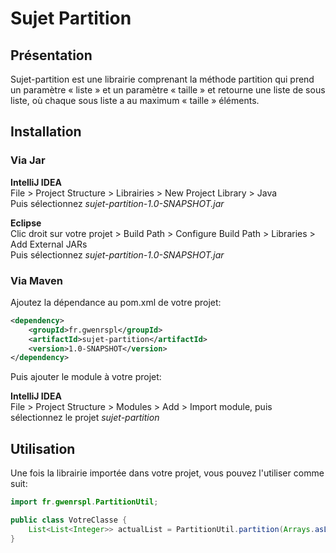 # Sujet Partition

## Présentation

Sujet-partition est une librairie comprenant la méthode partition qui prend un paramètre « liste » et un paramètre « taille » et retourne une liste de sous liste, où chaque sous liste a au maximum « taille » éléments.  

## Installation

### Via Jar  

**IntelliJ IDEA**  
File > Project Structure > Librairies > New Project Library > Java  
Puis sélectionnez *sujet-partition-1.0-SNAPSHOT.jar*
 
**Eclipse**  
Clic droit sur votre projet > Build Path > Configure Build Path > Libraries > Add External JARs  
Puis sélectionnez *sujet-partition-1.0-SNAPSHOT.jar*

 
### Via Maven
Ajoutez la dépendance au pom.xml de votre projet:
```xml
<dependency>
    <groupId>fr.gwenrspl</groupId>
    <artifactId>sujet-partition</artifactId>
    <version>1.0-SNAPSHOT</version>
</dependency>
```
Puis ajouter le module à votre projet:  

**IntelliJ IDEA**   
File > Project Structure > Modules > Add > Import module, puis sélectionnez le projet *sujet-partition*

## Utilisation
Une fois la librairie importée dans votre projet, vous pouvez l'utiliser comme suit:  
```java
import fr.gwenrspl.PartitionUtil;

public class VotreClasse {
    List<List<Integer>> actualList = PartitionUtil.partition(Arrays.asList(1, 2, 3, 4, 5), 1);
}
```
